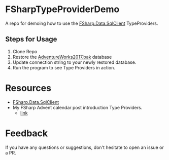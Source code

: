 # FSharpTypeProviderDemo
A repo for demoing how to use the [FSharp.Data.SqlClient](https://fsprojects.github.io/FSharp.Data.SqlClient/) TypeProviders.

## Steps for Usage

1. Clone Repo
1. Restore the [AdventureWorks2017.bak](https://github.com/Microsoft/sql-server-samples/releases/tag/adventureworks) database
1. Update connection string to your newly restored database.
1. Run the program to see Type Providers in action.

# Resources

* [FSharp.Data.SqlClient](https://fsprojects.github.io/FSharp.Data.SqlClient/)
* My FSharp Advent calendar post introduction Type Providers.
   * [link]()

# Feedback

If you have any questions or suggestions, don't hesitate to open an issue or a PR. 

